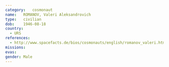 ```yaml
---
category:	cosmonaut
name:	ROMANOV, Valeri Aleksandrovich 
type:	civilian
dob:	1946-08-18
country:
  - URS
references:
  - http://www.spacefacts.de/bios/cosmonauts/english/romanov_valeri.htm
missions:
evas:
gender:	Male
---
```

